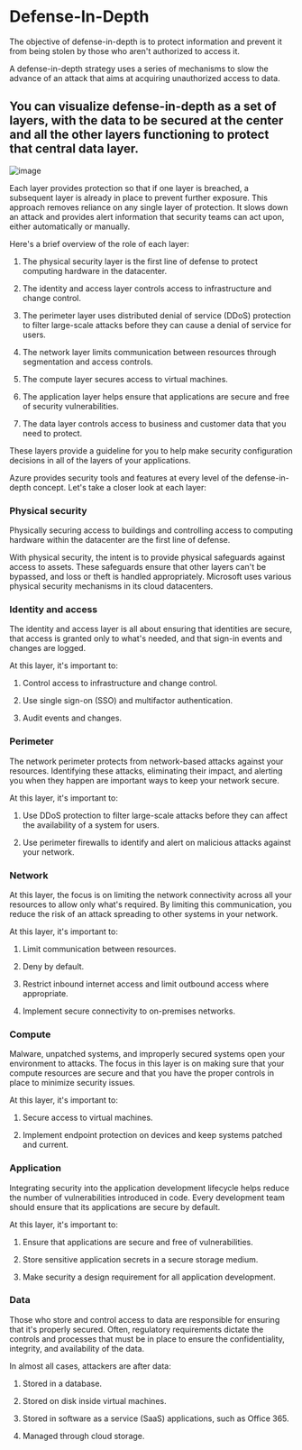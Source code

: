# Defense-In-Depth

The objective of defense-in-depth is to protect information and prevent it from being stolen by those who aren't authorized to access it.

A defense-in-depth strategy uses a series of mechanisms to slow the advance of an attack that aims at acquiring unauthorized access to data.

## You can visualize defense-in-depth as a set of layers, with the data to be secured at the center and all the other layers functioning to protect that central data layer.

![image](https://github.com/user-attachments/assets/57173a87-56da-482d-a716-143a606c543a)

Each layer provides protection so that if one layer is breached, a subsequent layer is already in place to prevent further exposure. This approach removes reliance on any single layer of protection. It slows down an attack and provides alert information that security teams can act upon, either automatically or manually.

Here's a brief overview of the role of each layer:

1) The physical security layer is the first line of defense to protect computing hardware in the datacenter.

2) The identity and access layer controls access to infrastructure and change control.

3) The perimeter layer uses distributed denial of service (DDoS) protection to filter large-scale attacks before they can cause a denial of service for users.

4) The network layer limits communication between resources through segmentation and access controls.

5) The compute layer secures access to virtual machines.

6) The application layer helps ensure that applications are secure and free of security vulnerabilities.

7) The data layer controls access to business and customer data that you need to protect.

These layers provide a guideline for you to help make security configuration decisions in all of the layers of your applications.

Azure provides security tools and features at every level of the defense-in-depth concept. Let's take a closer look at each layer:

### Physical security

Physically securing access to buildings and controlling access to computing hardware within the datacenter are the first line of defense.

With physical security, the intent is to provide physical safeguards against access to assets. These safeguards ensure that other layers can't be bypassed, and loss or theft is handled appropriately. Microsoft uses various physical security mechanisms in its cloud datacenters.

### Identity and access

The identity and access layer is all about ensuring that identities are secure, that access is granted only to what's needed, and that sign-in events and changes are logged.

At this layer, it's important to:

1) Control access to infrastructure and change control.

2) Use single sign-on (SSO) and multifactor authentication.

3) Audit events and changes.

### Perimeter

The network perimeter protects from network-based attacks against your resources. Identifying these attacks, eliminating their impact, and alerting you when they happen are important ways to keep your network secure.

At this layer, it's important to:

1) Use DDoS protection to filter large-scale attacks before they can affect the availability of a system for users.

2) Use perimeter firewalls to identify and alert on malicious attacks against your network.

### Network

At this layer, the focus is on limiting the network connectivity across all your resources to allow only what's required. By limiting this communication, you reduce the risk of an attack spreading to other systems in your network.

At this layer, it's important to:

1) Limit communication between resources.

2) Deny by default.

3) Restrict inbound internet access and limit outbound access where appropriate.

4) Implement secure connectivity to on-premises networks.

### Compute

Malware, unpatched systems, and improperly secured systems open your environment to attacks. The focus in this layer is on making sure that your compute resources are secure and that you have the proper controls in place to minimize security issues.

At this layer, it's important to:

1) Secure access to virtual machines.

2) Implement endpoint protection on devices and keep systems patched and current.

### Application
Integrating security into the application development lifecycle helps reduce the number of vulnerabilities introduced in code. Every development team should ensure that its applications are secure by default.

At this layer, it's important to:

1) Ensure that applications are secure and free of vulnerabilities.

2) Store sensitive application secrets in a secure storage medium.

3) Make security a design requirement for all application development.

### Data

Those who store and control access to data are responsible for ensuring that it's properly secured. Often, regulatory requirements dictate the controls and processes that must be in place to ensure the confidentiality, integrity, and availability of the data.

In almost all cases, attackers are after data:

1) Stored in a database.

2) Stored on disk inside virtual machines.

3) Stored in software as a service (SaaS) applications, such as Office 365.

4) Managed through cloud storage.
